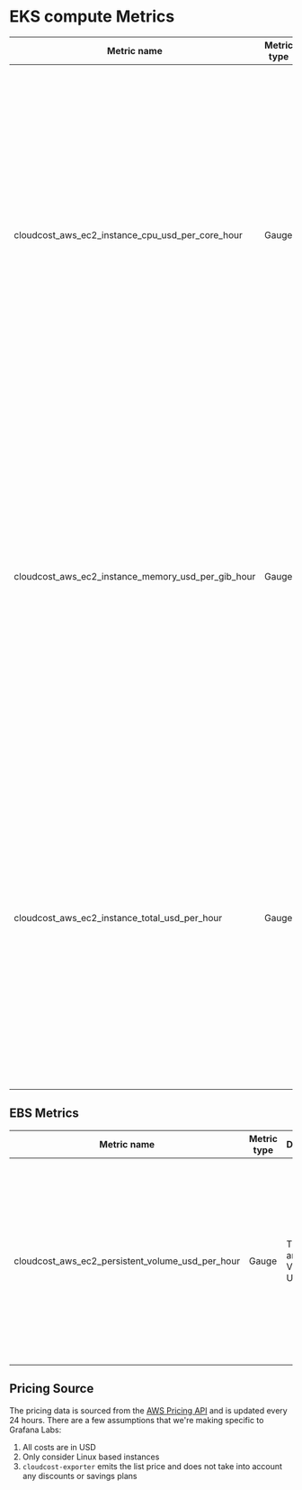 # EKS compute Metrics

| Metric name                                        | Metric type | Description                                                                                  | Labels                                                                                                                                                                                                                                                                                                                                                                                                                                                                                                       |
|----------------------------------------------------|-------------|----------------------------------------------------------------------------------------------|--------------------------------------------------------------------------------------------------------------------------------------------------------------------------------------------------------------------------------------------------------------------------------------------------------------------------------------------------------------------------------------------------------------------------------------------------------------------------------------------------------------|
| cloudcost_aws_ec2_instance_cpu_usd_per_core_hour   | Gauge       | The processing cost of a EC2 Compute Instance in USD/(core*h) | `cluster_name`=&lt;name of the cluster the instance is associated with, if it exists. Can be empty&gt; <br/> `instance`=&lt;name of the compute instance&gt; <br/> `instance_id`=&lt;The unique id associated with the compute instance&gt; <br/> `region`=&lt;AWS region code&gt; <br/> `family`=&lt;broader compute family (General Purpose, Compute Optimized, Memory Optimized, ...) &gt; <br/> `machine_type`=&lt;specific machine type, e.g.: m7a.large&gt; <br/>  `price_tier`=&lt;spot\|ondemand&gt; |
| cloudcost_aws_ec2_instance_memory_usd_per_gib_hour | Gauge       | The memory cost of a EC2 Compute Instance in USD/(GiB*h)       | `cluster_name`=&lt;name of the cluster the instance is associated with, if it exists. Can be empty&gt; <br/> `instance`=&lt;name of the compute instance&gt; <br/> `instance_id`=&lt;The unique id associated with the compute instance&gt; <br/> `region`=&lt;AWS region code&gt; <br/> `family`=&lt;broader compute family (General Purpose, Compute Optimized, Memory Optimized, ...)  &gt; <br/> `machine_type`=&lt;specific machine type, e.g.: m7a.large&gt; <br/>  `price_tier`=&lt;spot\|ondemand&gt;                                                                               |
| cloudcost_aws_ec2_instance_total_usd_per_hour      | Gauge       | The total cost of an EC2 Compute Instance in USD/*h)           | `cluster_name`=&lt;name of the cluster the instance is associated with, if it exists. Can be empty&gt; <br/> `instance`=&lt;name of the compute instance&gt; <br/> `instance_id`=&lt;The unique id associated with the compute instance&gt; <br/> `region`=&lt;AWS region code&gt; <br/> `family`=&lt;broader compute family (General Purpose, Compute Optimized, Memory Optimized, ...)  &gt; <br/> `machine_type`=&lt;specific machine type, e.g.: m7a.large&gt; <br/>  `price_tier`=&lt;spot\|ondemand&gt;                                                                               |

## EBS Metrics

| Metric name                                        | Metric type | Description                                                                                  | Labels                                                                                                                                                                                                                                                                                                                                                                                                                          |
|----------------------------------------------------|-------------|----------------------------------------------------------------------------------------------|---------------------------------------------------------------------------------------------------------------------------------------------------------------------------------------------------------------------------------------------------------------------------------------------------------------------------------------------------------------------------------------------------------------------------------|
| cloudcost_aws_ec2_persistent_volume_usd_per_hour   | Gauge       | The cost of an EBS Volume in USD/h | `availability_zone`=&lt;AWS AZ code&gt; <br/> `disk`=&lt;EBS volume ID&gt; <br/> `persistent_volume`=&lt;k8s persistent volume ID&gt; <br/> `region`=&lt;AWS region code&gt; <br/> `size_gib`=&lt;volume size in GiB, can always be parsed to an integer&gt; <br/> `state`=&lt;volume state, eg: available, in-use; <br/>  `type`=&lt;volume type, eg: gp2, gp3&gt;   |


## Pricing Source

The pricing data is sourced from the [AWS Pricing API](https://docs.aws.amazon.com/aws-cost-management/latest/APIReference/API_pricing_GetProducts.html) and is updated every 24 hours.
There are a few assumptions that we're making specific to Grafana Labs:
1. All costs are in USD
2. Only consider Linux based instances
3. `cloudcost-exporter` emits the list price and does not take into account any discounts or savings plans
